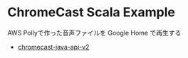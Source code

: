 ChromeCast Scala Example
========================

AWS Pollyで作った音声ファイルを Google Home で再生する

* [chromecast-java-api-v2](https://github.com/vitalidze/chromecast-java-api-v2)
